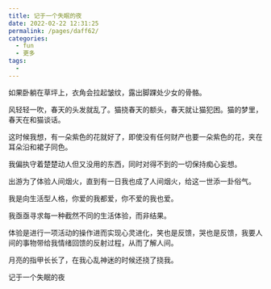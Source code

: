 ```yaml
---
title: 记于一个失眠的夜
date: 2022-02-22 12:31:25
permalink: /pages/daff62/
categories:
  - fun
  - 更多
tags:
  - 
---
```

如果卧躺在草坪上，衣角会拉起皱纹，露出脚踝处少女的骨骼。

风轻轻一吹，春天的头发就乱了。猫挠春天的额头，春天就让猫犯困。猫的梦里，春天在和猫谈话。

这时候我想，有一朵紫色的花就好了，即使没有任何财产也要一朵紫色的花，夹在耳朵沿和裙子同色。

我偏执守着楚楚动人但又没用的东西，同时对得不到的一切保持痴心妄想。


出游为了体验人间烟火，直到有一日我也成了人间烟火，给这一世添一卦俗气。

我是向生活型人格，你爱的我都爱，你不爱的我也爱。

我亟亟寻求每一种截然不同的生活体验，而非结果。

体验是进行一项活动的操作进而实现心灵进化，笑也是反馈，哭也是反馈，我要人间的事物带给我情绪回馈的反射过程，从而了解人间。

月亮的指甲长长了，在我心乱神迷的时候还挠了挠我。

记于一个失眠的夜